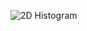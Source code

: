 ![2D Histogram]([https://example.com/path-to-image.png](https://github.com/Mhimanshu18/Cern_Root_Tutorials/blob/main/2dhist.pdf))
